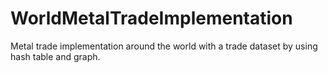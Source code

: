 # WorldMetalTradeImplementation
Metal trade implementation around the world with a trade dataset by using hash table and graph.
